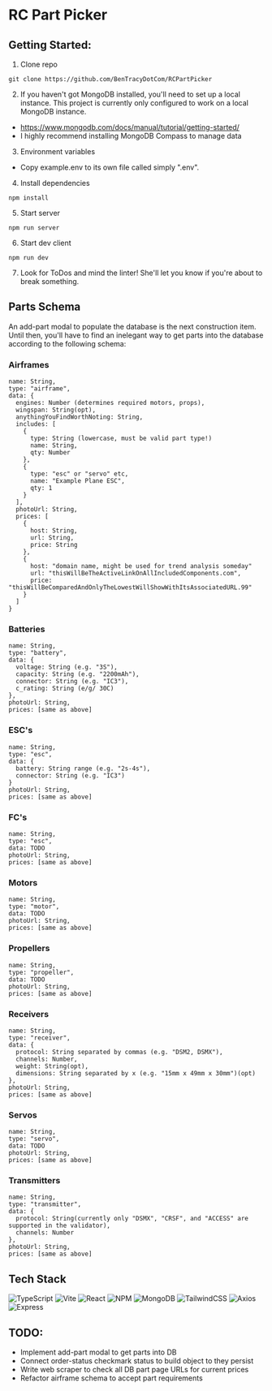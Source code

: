 # RC Part Picker

## Getting Started:
1. Clone repo
```
git clone https://github.com/BenTracyDotCom/RCPartPicker
```
2. If you haven't got MongoDB installed, you'll need to set up a local instance. This project is currently only configured to work on a local MongoDB instance.
 - https://www.mongodb.com/docs/manual/tutorial/getting-started/
 - I highly recommend installing MongoDB Compass to manage data
3. Environment variables
 - Copy example.env to its own file called simply ".env".
4. Install dependencies
```
npm install
```
5. Start server
```
npm run server
```
6. Start dev client
```
npm run dev
```
7. Look for ToDos and mind the linter! She'll let you know if you're about to break something.

## Parts Schema
An add-part modal to populate the database is the next construction item. Until then, you'll have to find an inelegant way to get parts into the database according to the following schema:

### Airframes
```
name: String,
type: "airframe",
data: {
  engines: Number (determines required motors, props),
  wingspan: String(opt),
  anythingYouFindWorthNoting: String,
  includes: [
    {
      type: String (lowercase, must be valid part type!)
      name: String,
      qty: Number
    },
    {
      type: "esc" or "servo" etc,
      name: "Example Plane ESC",
      qty: 1
    }
  ],
  photoUrl: String,
  prices: [
    {
      host: String,
      url: String,
      price: String
    },
    {
      host: "domain name, might be used for trend analysis someday"
      url: "thisWillBeTheActiveLinkOnAllIncludedComponents.com",
      price: "thisWillBeComparedAndOnlyTheLowestWillShowWithItsAssociatedURL.99"
    }
  ]
}
```
### Batteries
```
name: String,
type: "battery",
data: {
  voltage: String (e.g. "3S"),
  capacity: String (e.g. "2200mAh"),
  connector: String (e.g. "IC3"),
  c_rating: String (e/g/ 30C)
},
photoUrl: String,
prices: [same as above]
```
### ESC's
```
name: String,
type: "esc",
data: {
  battery: String range (e.g. "2s-4s"),
  connector: String (e.g. "IC3")
}
photoUrl: String,
prices: [same as above]
```
### FC's
```
name: String,
type: "esc",
data: TODO
photoUrl: String,
prices: [same as above]
```
### Motors
```
name: String,
type: "motor",
data: TODO
photoUrl: String,
prices: [same as above]
```
### Propellers
```
name: String,
type: "propeller",
data: TODO
photoUrl: String,
prices: [same as above]
```
### Receivers
```
name: String,
type: "receiver",
data: {
  protocol: String separated by commas (e.g. "DSM2, DSMX"),
  channels: Number,
  weight: String(opt),
  dimensions: String separated by x (e.g. "15mm x 49mm x 30mm")(opt)
},
photoUrl: String,
prices: [same as above]
```
### Servos
```
name: String,
type: "servo",
data: TODO
photoUrl: String,
prices: [same as above]
```
### Transmitters
```
name: String,
type: "transmitter",
data: {
  protocol: String(currently only "DSMX", "CRSF", and "ACCESS" are supported in the validator),
  channels: Number
},
photoUrl: String,
prices: [same as above]
```

## Tech Stack

![TypeScript](https://img.shields.io/badge/typescript-%23007ACC.svg?style=for-the-badge&logo=typescript&logoColor=white)
![Vite](https://img.shields.io/badge/vite-%23646CFF.svg?style=for-the-badge&logo=vite&logoColor=white)
![React](https://img.shields.io/badge/react-%2320232a.svg?style=for-the-badge&logo=react&logoColor=%2361DAFB)
![NPM](https://img.shields.io/badge/NPM-%23CB3837.svg?style=for-the-badge&logo=npm&logoColor=white)
![MongoDB](https://img.shields.io/badge/MongoDB-%234ea94b.svg?style=for-the-badge&logo=mongodb&logoColor=white)
![TailwindCSS](https://img.shields.io/badge/tailwindcss-%2338B2AC.svg?style=for-the-badge&logo=tailwind-css&logoColor=white)
![Axios](https://img.shields.io/badge/-Axios-671ddf?logo=axios&logoColor=black&style=for-the-badge)
![Express](https://img.shields.io/badge/-Express-DCDCDC?logo=express&logoColor=black&style=for-the-badge)

## TODO:
- Implement add-part modal to get parts into DB
- Connect order-status checkmark status to build object to they persist
- Write web scraper to check all DB part page URLs for current prices
- Refactor airframe schema to accept part requirements